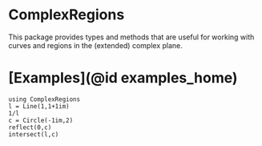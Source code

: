 # ComplexRegions

This package provides types and methods that are useful for working with curves and regions in the (extended) complex plane.

# [Examples](@id examples_home)

```@repl 1
using ComplexRegions
l = Line(1,1+1im)
1/l
c = Circle(-1im,2)
reflect(0,c)
intersect(l,c)
```
